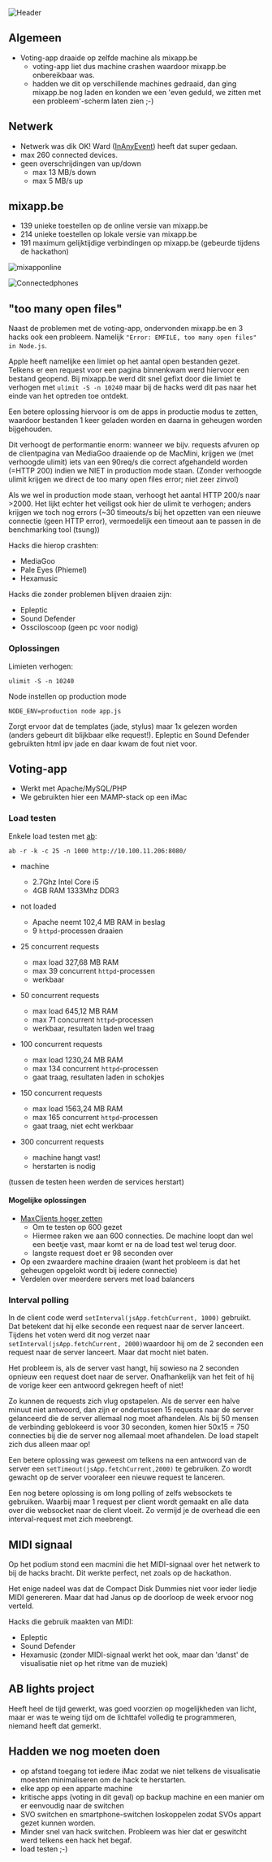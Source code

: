 ![Header](http://mixbe.github.com/mediahackathon-regie/regielang.jpg)

## Algemeen
* Voting-app draaide op zelfde machine als mixapp.be
    * voting-app liet dus machine crashen waardoor mixapp.be onbereikbaar was.
    * hadden we dit op verschillende machines gedraaid, dan ging mixapp.be nog laden en konden we een 'even geduld, we zitten met een probleem'-scherm laten zien ;-)


## Netwerk
* Netwerk was dik OK! Ward ([InAnyEvent](http://www.inanyevent.be/)) heeft dat super gedaan. 
* max 260 connected devices.
* geen overschrijdingen van up/down
    * max 13 MB/s down
    * max 5 MB/s up
    

## mixapp.be
* 139 unieke toestellen op de online versie van mixapp.be
* 214 unieke toestellen op lokale versie van mixapp.be
* 191 maximum gelijktijdige verbindingen op mixapp.be (gebeurde tijdens de hackathon)


![mixapponline](http://mixbe.github.com/mediahackathon-regie/mixapponline.jpg)

![Connectedphones](http://mixbe.github.com/mediahackathon-regie/connectedphones.jpg)

## "too many open files"
Naast de problemen met de voting-app, ondervonden mixapp.be en 3 hacks ook een probleem. Namelijk ```"Error: EMFILE, too many open files" in Node.js```.

Apple heeft namelijke een limiet op het aantal open bestanden gezet. Telkens er een request voor een pagina binnenkwam werd hiervoor een bestand geopend. Bij mixapp.be werd dit snel gefixt door die limiet te verhogen met ```ulimit -S -n 10240``` maar bij de hacks werd dit pas naar het einde van het optreden toe ontdekt.

Een betere oplossing hiervoor is om de apps in productie modus te zetten, waardoor bestanden 1 keer geladen worden en daarna in geheugen worden bijgehouden.

Dit verhoogt de performantie enorm: wanneer we bijv. requests afvuren op de clientpagina van MediaGoo draaiende op de MacMini, krijgen we (met verhoogde ulimit) iets van een 90req/s die correct afgehandeld worden (=HTTP 200) indien we NIET in production mode staan. (Zonder verhoogde ulimit krijgen we direct de too many open files error; niet zeer zinvol)

Als we wel in production mode staan, verhoogt het aantal HTTP 200/s naar >2000. Het lijkt echter het veiligst ook hier de ulimit te verhogen; anders krijgen we toch nog errors (~30 timeouts/s bij het opzetten van een nieuwe connectie (geen HTTP error), vermoedelijk een timeout aan te passen in de benchmarking tool (tsung))

Hacks die hierop crashten:
* MediaGoo
* Pale Eyes (Phiemel)
* Hexamusic

Hacks die zonder problemen blijven draaien zijn:
* Epleptic
* Sound Defender
* Ossciloscoop (geen pc voor nodig)

### Oplossingen

Limieten verhogen:

    ulimit -S -n 10240

Node instellen op production mode

    NODE_ENV=production node app.js

Zorgt ervoor dat de templates (jade, stylus) maar 1x gelezen worden (anders gebeurt dit blijkbaar elke request!). Epleptic en Sound Defender gebruikten html ipv jade en daar kwam de fout niet voor.


## Voting-app
* Werkt met Apache/MySQL/PHP
* We gebruikten hier een MAMP-stack op een iMac

### Load testen
Enkele load testen met [ab](http://httpd.apache.org/docs/2.2/programs/ab.html):

    ab -r -k -c 25 -n 1000 http://10.100.11.206:8080/

 * machine
    * 2.7Ghz Intel Core i5        
    * 4GB RAM 1333Mhz DDR3

* not loaded
    * Apache neemt 102,4 MB RAM in beslag
    * 9 ```httpd```-processen draaien
        
* 25 concurrent requests
    * max load 327,68 MB RAM
    * max 39 concurrent ```httpd```-processen
    * werkbaar

* 50 concurrent requests
    * max load 645,12 MB RAM
    * max 71 concurrent ```httpd```-processen
    * werkbaar, resultaten laden wel traag

* 100 concurrent requests
    * max load 1230,24 MB RAM
    * max 134 concurrent ```httpd```-processen
    * gaat traag, resultaten laden in schokjes

* 150 concurrent requests
    * max load 1563,24 MB RAM
    * max 165 concurrent ```httpd```-processen
    * gaat traag, niet echt werkbaar

* 300 concurrent requests
    * machine hangt vast!
    * herstarten is nodig

(tussen de testen heen werden de services herstart)

#### Mogelijke oplossingen
* [MaxClients hoger zetten](http://www.genericarticles.com/mediawiki/index.php?title=How_to_optimize_apache_web_server_for_maximum_concurrent_connections_or_increase_max_clients_in_apache)
    * Om te testen op 600 gezet
    * Hiermee raken we aan 600 connecties. De machine loopt dan wel een beetje vast, maar komt er na de load test wel terug door.
    * langste request doet er 98 seconden over
* Op een zwaardere machine draaien (want het probleem is dat het geheugen opgelokt wordt bij iedere connectie)
* Verdelen over meerdere servers met load balancers

### Interval polling

In de client code werd ```setInterval(jsApp.fetchCurrent, 1000)``` gebruikt. Dat betekent dat hij elke seconde een request naar de server lanceert. Tijdens het voten werd dit nog verzet naar ```setInterval(jsApp.fetchCurrent, 2000)```waardoor hij om de 2 seconden een request naar de server lanceert. Maar dat mocht niet baten.

Het probleem is, als de server vast hangt, hij sowieso na 2 seconden opnieuw een request doet naar de server. Onafhankelijk van het feit of hij de vorige keer een antwoord gekregen heeft of niet!

Zo kunnen de requests zich vlug opstapelen. Als de server een halve minuut niet antwoord, dan zijn er ondertussen 15 requests naar de server gelanceerd die de server allemaal nog moet afhandelen. Als bij 50 mensen de verbinding geblokeerd is voor 30 seconden, komen hier 50x15 = 750 connecties bij die de server nog allemaal moet afhandelen. De load stapelt zich dus alleen maar op! 

Een betere oplossing was geweest om telkens na een antwoord van de server een ```setTimeout(jsApp.fetchCurrent,2000)``` te gebruiken. Zo wordt gewacht op de server vooraleer een nieuwe request te lanceren.

Een nog betere oplossing is om long polling of zelfs websockets te gebruiken. Waarbij maar 1 request per client wordt gemaakt en alle data over die websocket naar de client vloeit. Zo vermijd je de overhead die een interval-request met zich meebrengt.



## MIDI signaal
Op het podium stond een macmini die het MIDI-signaal over het netwerk to bij de hacks bracht. Dit werkte perfect, net zoals op de hackathon.

Het enige nadeel was dat de Compact Disk Dummies niet voor ieder liedje MIDI genereren. Maar dat had Janus op de doorloop de week ervoor nog verteld.

Hacks die gebruik maakten van MIDI:
* Epleptic
* Sound Defender
* Hexamusic (zonder MIDI-signaal werkt het ook, maar dan 'danst' de visualisatie niet op het ritme van de muziek)

## AB lights project
Heeft heel de tijd gewerkt, was goed voorzien  op mogelijkheden van licht, maar er was te weing tijd om de lichttafel volledig te programmeren, niemand heeft dat gemerkt.



## Hadden we nog moeten doen
* op afstand toegang tot iedere iMac zodat we niet telkens de visualisatie moesten minimaliseren om de hack te herstarten.
* elke app op een apparte machine
* kritische apps (voting in dit geval) op backup machine en een manier om er eenvoudig naar de switchen
* SVO switchen en smartphone-switchen loskoppelen zodat SVOs appart gezet kunnen worden.
* Minder snel van hack switchen. Probleem was hier dat er geswitcht werd telkens een hack het begaf.
* load testen ;-)
